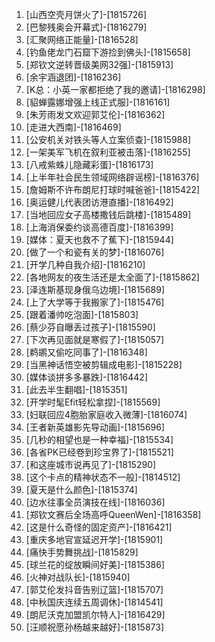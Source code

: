 
1. [山西空壳月饼火了]-[1815726]
1. [巴黎残奥会开幕式]-[1816279]
1. [汇聚网络正能量]-[1816528]
1. [钓鱼佬龙门石窟下游捡到佛头]-[1815658]
1. [郑钦文逆转晋级美网32强]-[1815913]
1. [余宇涵退团]-[1816236]
1. [K总：小英一家都拒绝了我的邀请]-[1816298]
1. [貂蝉露娜增强上线正式服]-[1816161]
1. [朱芳雨发文欢迎郭艾伦]-[1816362]
1. [走进大西南]-[1816469]
1. [公安机关对铁头等人立案侦查]-[1815988]
1. [一架美军飞机在叙利亚被击落]-[1816255]
1. [八戒紫蛛儿隐藏彩蛋]-[1816173]
1. [上半年社会民生领域网络辟谣榜]-[1816376]
1. [詹姆斯不许布朗尼打球时喊爸爸]-[1815422]
1. [奥运健儿代表团访港直播]-[1816492]
1. [当地回应女子高楼撒钱后跳楼]-[1815489]
1. [上海消保委约谈高德百度]-[1816399]
1. [媒体：夏天也救不了蕉下]-[1815944]
1. [做了一个和瓷有关的梦]-[1816076]
1. [开学几种自我介绍]-[1816210]
1. [各地网友的夜生活还是太全面了]-[1815862]
1. [泽连斯基现身俄乌边境]-[1815689]
1. [上了大学等于我搬家了]-[1815476]
1. [跟着潘帅吃泡面]-[1815803]
1. [蔡少芬自曝丢过孩子]-[1815590]
1. [下次再见面就是寒假了]-[1815057]
1. [鹈鹕又偷吃同事了]-[1816348]
1. [当黑神话悟空被剪辑成电影]-[1815228]
1. [媒体谈拼多多暴跌]-[1816442]
1. [此去半生翻唱]-[1815351]
1. [开学时髦Efit轻松拿捏]-[1815569]
1. [妇联回应4胞胎家庭收入微薄]-[1816074]
1. [王者新英雄影先导动画]-[1815696]
1. [几秒的相望也是一种幸福]-[1815534]
1. [各省PK已经卷到珍宝界了]-[1815521]
1. [和这座城市说再见了]-[1815290]
1. [这个卡点的精神状态不一般]-[1814512]
1. [夏天是什么颜色]-[1815374]
1. [边水往事全员演技在线]-[1816036]
1. [郑钦文赛后全场高呼QueenWen]-[1816358]
1. [这是什么奇怪的固定资产]-[1816421]
1. [重庆多地官宣延迟开学]-[1815901]
1. [痛快手势舞挑战]-[1815829]
1. [球兰花的绽放瞬间好美]-[1815386]
1. [火神对战队长]-[1815940]
1. [郭艾伦发抖音告别辽篮]-[1815707]
1. [中秋国庆连续五周调休]-[1814541]
1. [朗尼沃克加盟凯尔特人]-[1816429]
1. [汪顺祝愿孙杨越来越好]-[1815873]